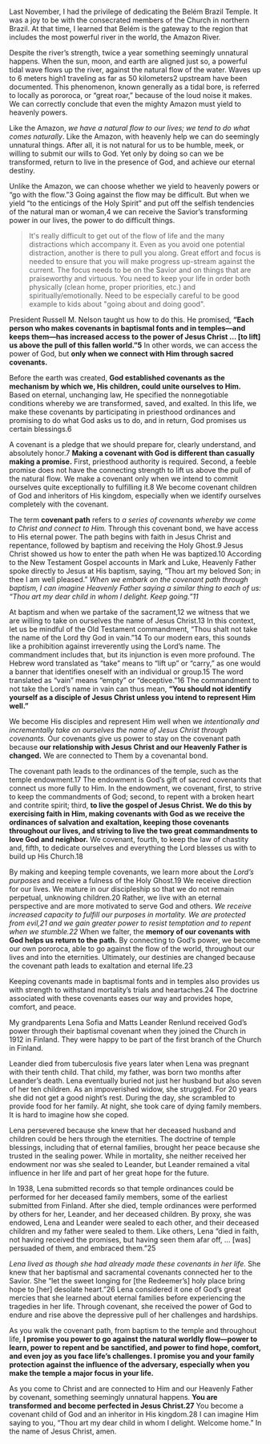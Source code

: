 

Last November, I had the privilege of dedicating the Belém Brazil Temple. It was a joy to be with the consecrated members of the Church in northern Brazil. At that time, I learned that Belém is the gateway to the region that includes the most powerful river in the world, the Amazon River.

Despite the river’s strength, twice a year something seemingly unnatural happens. When the sun, moon, and earth are aligned just so, a powerful tidal wave flows up the river, against the natural flow of the water. Waves up to 6 meters high1 traveling as far as 50 kilometers2 upstream have been documented. This phenomenon, known generally as a tidal bore, is referred to locally as pororoca, or “great roar,” because of the loud noise it makes. We can correctly conclude that even the mighty Amazon must yield to heavenly powers.

Like the Amazon, _we have a natural flow to our lives; we tend to do what comes naturally_. Like the Amazon, with heavenly help we can do seemingly unnatural things. After all, it is not natural for us to be humble, meek, or willing to submit our wills to God. Yet only by doing so can we be transformed, return to live in the presence of God, and achieve our eternal destiny.

Unlike the Amazon, we can choose whether we yield to heavenly powers or “go with the flow.”3 Going against the flow may be difficult. But when we yield “to the enticings of the Holy Spirit” and put off the selfish tendencies of the natural man or woman,4 we can receive the Savior’s transforming power in our lives, the power to do difficult things.

> It's really difficult to get out of the flow of life and the many distractions which accompany it. Even as you avoid one potential distraction, another is there to pull you along. Great effort and focus is needed to ensure that you will make progress up-stream against the current. The focus needs to be on the Savior and on things that are praiseworthy and virtuous. You need to keep your life in order both physically (clean home, proper priorities, etc.) and spiritually/emotionally. Need to be especially careful to be good example to kids about "going about and doing good".

President Russell M. Nelson taught us how to do this. He promised, **“Each person who makes covenants in baptismal fonts and in temples—and keeps them—has increased access to the power of Jesus Christ … [to lift] us above the pull of this fallen world.”5** In other words, we can access the power of God, but **only when we connect with Him through sacred covenants.**

Before the earth was created, **God established covenants as the mechanism by which we, His children, could unite ourselves to Him.** Based on eternal, unchanging law, He specified the nonnegotiable conditions whereby we are transformed, saved, and exalted. In this life, we make these covenants by participating in priesthood ordinances and promising to do what God asks us to do, and in return, God promises us certain blessings.6

A covenant is a pledge that we should prepare for, clearly understand, and absolutely honor.7 **Making a covenant with God is different than casually making a promise.** First, priesthood authority is required. Second, a feeble promise does not have the connecting strength to lift us above the pull of the natural flow. We make a covenant only when we intend to commit ourselves quite exceptionally to fulfilling it.8 We become covenant children of God and inheritors of His kingdom, especially when we identify ourselves completely with the covenant.

The term **covenant path** refers to *a series of covenants whereby we come to Christ and connect to Him.* Through this covenant bond, we have access to His eternal power. The path begins with faith in Jesus Christ and repentance, followed by baptism and receiving the Holy Ghost.9 Jesus Christ showed us how to enter the path when He was baptized.10 According to the New Testament Gospel accounts in Mark and Luke, Heavenly Father spoke directly to Jesus at His baptism, saying, “Thou art my beloved Son; in thee I am well pleased.” *When we embark on the covenant path through baptism, I can imagine Heavenly Father saying a similar thing to each of us: “Thou art my dear child in whom I delight. Keep going.”11*

At baptism and when we partake of the sacrament,12 we witness that we are willing to take on ourselves the name of Jesus Christ.13 In this context, let us be mindful of the Old Testament commandment, “Thou shalt not take the name of the Lord thy God in vain.”14 To our modern ears, this sounds like a prohibition against irreverently using the Lord’s name. The commandment includes that, but its injunction is even more profound. The Hebrew word translated as “take” means to “lift up” or “carry,” as one would a banner that identifies oneself with an individual or group.15 The word translated as “vain” means “empty” or “deceptive.”16 The commandment to not take the Lord’s name in vain can thus mean, **“You should not identify yourself as a disciple of Jesus Christ unless you intend to represent Him well.”**

We become His disciples and represent Him well when we *intentionally and incrementally take on ourselves the name of Jesus Christ through covenants.* Our covenants give us power to stay on the covenant path because **our relationship with Jesus Christ and our Heavenly Father is changed.** We are connected to Them by a covenantal bond.

The covenant path leads to the ordinances of the temple, such as the temple endowment.17 The endowment is God’s gift of sacred covenants that connect us more fully to Him. In the endowment, we covenant, first, to strive to keep the commandments of God; second, to repent with a broken heart and contrite spirit; third, **to live the gospel of Jesus Christ. We do this by exercising faith in Him, making covenants with God as we receive the ordinances of salvation and exaltation, keeping those covenants throughout our lives, and striving to live the two great commandments to love God and neighbor.** We covenant, fourth, to keep the law of chastity and, fifth, to dedicate ourselves and everything the Lord blesses us with to build up His Church.18

By making and keeping temple covenants, we learn more about the *Lord’s purposes* and receive a fulness of the Holy Ghost.19 We receive direction for our lives. We mature in our discipleship so that we do not remain perpetual, unknowing children.20 Rather, we live with an eternal perspective and are more motivated to serve God and others. *We receive increased capacity to fulfill our purposes in mortality. We are protected from evil,21 and we gain greater power to resist temptation and to repent when we stumble.22* When we falter, the **memory of our covenants with God helps us return to the path.** By connecting to God’s power, we become our own pororoca, able to go against the flow of the world, throughout our lives and into the eternities. Ultimately, our destinies are changed because the covenant path leads to exaltation and eternal life.23

Keeping covenants made in baptismal fonts and in temples also provides us with strength to withstand mortality’s trials and heartaches.24 The doctrine associated with these covenants eases our way and provides hope, comfort, and peace.

My grandparents Lena Sofia and Matts Leander Renlund received God’s power through their baptismal covenant when they joined the Church in 1912 in Finland. They were happy to be part of the first branch of the Church in Finland.

Leander died from tuberculosis five years later when Lena was pregnant with their tenth child. That child, my father, was born two months after Leander’s death. Lena eventually buried not just her husband but also seven of her ten children. As an impoverished widow, she struggled. For 20 years she did not get a good night’s rest. During the day, she scrambled to provide food for her family. At night, she took care of dying family members. It is hard to imagine how she coped.

Lena persevered because she knew that her deceased husband and children could be hers through the eternities. The doctrine of temple blessings, including that of eternal families, brought her peace because she trusted in the sealing power. While in mortality, she neither received her endowment nor was she sealed to Leander, but Leander remained a vital influence in her life and part of her great hope for the future.

In 1938, Lena submitted records so that temple ordinances could be performed for her deceased family members, some of the earliest submitted from Finland. After she died, temple ordinances were performed by others for her, Leander, and her deceased children. By proxy, she was endowed, Lena and Leander were sealed to each other, and their deceased children and my father were sealed to them. Like others, Lena “died in faith, not having received the promises, but having seen them afar off, … [was] persuaded of them, and embraced them.”25

*Lena lived as though she had already made these covenants in her life.* She knew that her baptismal and sacramental covenants connected her to the Savior. She “let the sweet longing for [the Redeemer’s] holy place bring hope to [her] desolate heart.”26 Lena considered it one of God’s great mercies that she learned about eternal families before experiencing the tragedies in her life. Through covenant, she received the power of God to endure and rise above the depressive pull of her challenges and hardships.

As you walk the covenant path, from baptism to the temple and throughout life, **I promise you power to go against the natural worldly flow—power to learn, power to repent and be sanctified, and power to find hope, comfort, and even joy as you face life’s challenges. I promise you and your family protection against the influence of the adversary, especially when you make the temple a major focus in your life.**

As you come to Christ and are connected to Him and our Heavenly Father by covenant, something seemingly unnatural happens. **You are transformed and become perfected in Jesus Christ.27** You become a covenant child of God and an inheritor in His kingdom.28 I can imagine Him saying to you, “Thou art my dear child in whom I delight. Welcome home.” In the name of Jesus Christ, amen.
